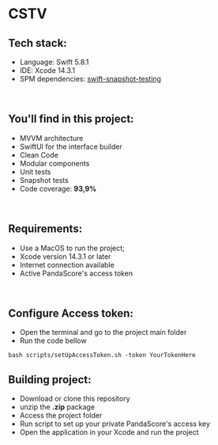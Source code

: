 # CSTV

## Tech stack:
- Language: Swift 5.8.1
- IDE: Xcode 14.3.1
- SPM dependencies: [swift-snapshot-testing](https://github.com/pointfreeco/swift-snapshot-testing)
<br>

## You'll find in this project:
- MVVM architecture
- SwiftUI for the interface builder
- Clean Code
- Modular components
- Unit tests
- Snapshot tests
- Code coverage: **93,9%**
<br>

## Requirements: 
- Use a MacOS to run the project;
- Xcode version 14.3.1 or later
- Internet connection available
- Active PandaScore's access token
<br>

## Configure Access token:
- Open the terminal and go to the project main folder
- Run the code bellow
  
 `bash scripts/setUpAccessToken.sh -token YourTokenHere` 
<br>

## Building project:
- Download or clone this repository
- unzip the **.zip** package 
- Access the project folder
- Run script to set up your private PandaScore's access key
- Open the application in your Xcode and run the project


<br><br>
